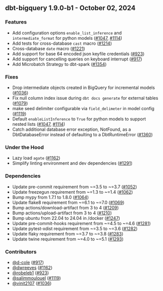 ## dbt-bigquery 1.9.0-b1 - October 02, 2024

### Features

- Add configuration options `enable_list_inference` and `intermediate_format` for python models ([#1047](https://github.com/dbt-labs/dbt-bigquery/issues/1047), [#1114](https://github.com/dbt-labs/dbt-bigquery/issues/1114))
- Add tests for cross-database `cast` macro ([#1214](https://github.com/dbt-labs/dbt-bigquery/issues/1214))
- Cross-database `date` macro ([#1221](https://github.com/dbt-labs/dbt-bigquery/issues/1221))
- Add support for base 64 encoded json keyfile credentials ([#923](https://github.com/dbt-labs/dbt-bigquery/issues/923))
- Add support for cancelling queries on keyboard interrupt ([#917](https://github.com/dbt-labs/dbt-bigquery/issues/917))
- Add Microbatch Strategy to dbt-spark ([#1354](https://github.com/dbt-labs/dbt-bigquery/issues/1354))

### Fixes

- Drop intermediate objects created in BigQuery for incremental models ([#1036](https://github.com/dbt-labs/dbt-bigquery/issues/1036))
- Fix null column index issue during `dbt docs generate` for external tables ([#1079](https://github.com/dbt-labs/dbt-bigquery/issues/1079))
- make seed delimiter configurable via `field_delimeter` in model config ([#1119](https://github.com/dbt-labs/dbt-bigquery/issues/1119))
- Default `enableListInference` to `True` for python models to support nested lists ([#1047](https://github.com/dbt-labs/dbt-bigquery/issues/1047), [#1114](https://github.com/dbt-labs/dbt-bigquery/issues/1114))
- Catch additional database error exception, NotFound, as a DbtDatabaseError instead of defaulting to a DbtRuntimeError ([#1360](https://github.com/dbt-labs/dbt-bigquery/issues/1360))

### Under the Hood

- Lazy load `agate` ([#1162](https://github.com/dbt-labs/dbt-bigquery/issues/1162))
- Simplify linting environment and dev dependencies ([#1291](https://github.com/dbt-labs/dbt-bigquery/issues/1291))

### Dependencies

- Update pre-commit requirement from ~=3.5 to ~=3.7 ([#1052](https://github.com/dbt-labs/dbt-bigquery/pull/1052))
- Update freezegun requirement from ~=1.3 to ~=1.4 ([#1062](https://github.com/dbt-labs/dbt-bigquery/pull/1062))
- Bump mypy from 1.7.1 to 1.8.0 ([#1064](https://github.com/dbt-labs/dbt-bigquery/pull/1064))
- Update flake8 requirement from ~=6.1 to ~=7.0 ([#1069](https://github.com/dbt-labs/dbt-bigquery/pull/1069))
- Bump actions/download-artifact from 3 to 4 ([#1209](https://github.com/dbt-labs/dbt-bigquery/pull/1209))
- Bump actions/upload-artifact from 3 to 4 ([#1210](https://github.com/dbt-labs/dbt-bigquery/pull/1210))
- Bump ubuntu from 22.04 to 24.04 in /docker ([#1247](https://github.com/dbt-labs/dbt-bigquery/pull/1247))
- Update pre-commit-hooks requirement from ~=4.5 to ~=4.6 ([#1281](https://github.com/dbt-labs/dbt-bigquery/pull/1281))
- Update pytest-xdist requirement from ~=3.5 to ~=3.6 ([#1282](https://github.com/dbt-labs/dbt-bigquery/pull/1282))
- Update flaky requirement from ~=3.7 to ~=3.8 ([#1283](https://github.com/dbt-labs/dbt-bigquery/pull/1283))
- Update twine requirement from ~=4.0 to ~=5.1 ([#1293](https://github.com/dbt-labs/dbt-bigquery/pull/1293))

### Contributors
- [@d-cole](https://github.com/d-cole) ([#917](https://github.com/dbt-labs/dbt-bigquery/issues/917))
- [@dwreeves](https://github.com/dwreeves) ([#1162](https://github.com/dbt-labs/dbt-bigquery/issues/1162))
- [@robeleb1](https://github.com/robeleb1) ([#923](https://github.com/dbt-labs/dbt-bigquery/issues/923))
- [@salimmoulouel](https://github.com/salimmoulouel) ([#1119](https://github.com/dbt-labs/dbt-bigquery/issues/1119))
- [@vinit2107](https://github.com/vinit2107) ([#1036](https://github.com/dbt-labs/dbt-bigquery/issues/1036))
